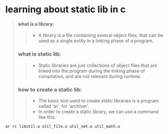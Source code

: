 # learning about static lib in c
> #### what is a library:
> 
>> - A library is a file containing several object files, that can be used as a single entity in a linking phase of a program.
> 
> ### what is static lib:
>> - Static libraries are just collections of object files that are linked into the program during the linking phase of compilation, and are not relevant during runtime.
> 
> ### how to create a static lib:
>> - The basic tool used to create static libraries is a program called 'ar', for 'archiver'.
>> - In order to create a static library, we can use a command like this:

    ar rc libutil.a util_file.o util_net.o util_math.o

